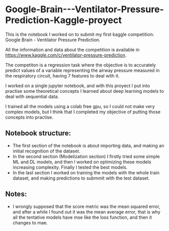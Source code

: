 # Google-Brain---Ventilator-Pressure-Prediction-Kaggle-proyect

This is the notebook I worked on to submit my first kaggle competition: Google Brain - Ventilator Pressure Prediction.

All the information and data about the competition is available in https://www.kaggle.com/c/ventilator-pressure-prediction. 

The competiton is a regression task where the objective is to accurately predict values of a variable representing the airway pressure measured in the respiratory circuit, having 7 features to deal with it.

I worked on a single jupyter notebook, and with this proyect I put into practise some theoretical concepts I learned about deep learning models to deal with sequential data.

I trained all the models using a colab free gpu, so I could not make very complex models, but I think that I completed my objective of putting those concepts into practise.

## Notebook structure:
- The first section of the notebook is about importing data, and making an initial recognition of the dataset.
- In the second section (Modelization section) I firstly tried some simple ML and DL models, and then I worked on optimizing these models increasing complexity. Finally I tested the best models.
- In the last section I worked on training the models with the whole train dataset, and making predictions to submmit with the test dataset.

## Notes:
- I wrongly supposed that the score metric was the mean squared error, and after a while I found out it was the mean average error, that is why all the tentative models have mse like the loss function, and then it changes to mae.
